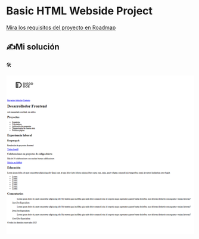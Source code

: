 # Basic HTML Webside Project

 [Mira los requisitos del proyecto en Roadmap](https://roadmap.sh/projects/basic-html-website)  


  ## ✍️Mi solución  

  🛠️  

  ![Imagen de captura resultado](capture.png)




